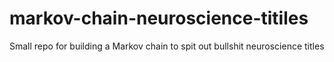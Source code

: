 # markov-chain-neuroscience-titiles
Small repo for building a Markov chain to spit out bullshit neuroscience titles
